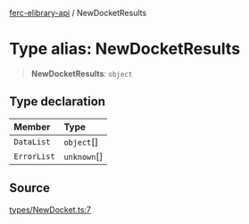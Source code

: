 [ferc-elibrary-api](../globals.md) / NewDocketResults

# Type alias: NewDocketResults

> **NewDocketResults**: `object`

## Type declaration

| Member | Type |
| :------ | :------ |
| `DataList` | `object`[] |
| `ErrorList` | `unknown`[] |

## Source

[types/NewDocket.ts:7](https://github.com/4very/ferc-elibrary-api/blob/5fca0cdab67bbed141a6d8d56056f02bebe7f172/src/types/NewDocket.ts#L7)
